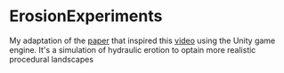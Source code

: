 # ErosionExperiments
My adaptation of the [paper](https://www.firespark.de/resources/downloads/implementation%20of%20a%20methode%20for%20hydraulic%20erosion.pdf) that inspired this [video](https://www.youtube.com/watch?v=eaXk97ujbPQ&ab_channel=SebastianLague) using the Unity game engine.
It's a simulation of hydraulic erotion to optain more realistic procedural landscapes
